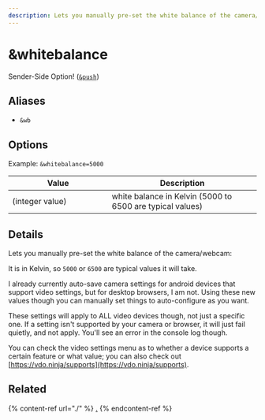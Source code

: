 ```yaml
---
description: Lets you manually pre-set the white balance of the camera/webcam
---
```


# \&whitebalance

Sender-Side Option! ([`&push`](../../source-settings/push.md))

## Aliases

* `&wb`

## Options

Example: `&whitebalance=5000`

<table><thead><tr><th width="186">Value</th><th>Description</th></tr></thead><tbody><tr><td>(integer value)</td><td>white balance in Kelvin (5000 to 6500 are typical values)</td></tr></tbody></table>

## Details

Lets you manually pre-set the white balance of the camera/webcam:

It is in Kelvin, so `5000` or `6500` are typical values it will take.

I already currently auto-save camera settings for android devices that support video settings, but for desktop browsers, I am not. Using these new values though you can manually set things to auto-configure as you want.

These settings will apply to ALL video devices though, not just a specific one. If a setting isn't supported by your camera or browser, it will just fail quietly, and not apply. You'll see an error in the console log though.

You can check the video settings menu as to whether a device supports a certain feature or what value; you can also check out [https://vdo.ninja/supports](https://vdo.ninja/supports).

## Related

{% content-ref url="./" %}
[.](./)
{% endcontent-ref %}
